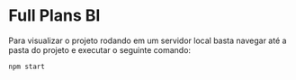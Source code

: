 # Full Plans BI

Para visualizar o projeto rodando em um servidor local basta navegar até a pasta do projeto e executar o seguinte comando:

`npm start`
